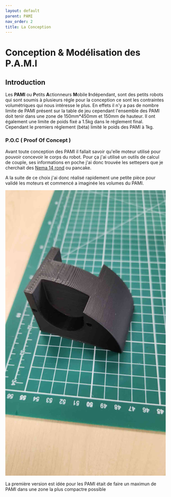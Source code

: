 ```yaml
---
layout: default
parent: PAMI
nav_order: 2
title: La Conception
---
```


# Conception & Modélisation des P.A.M.I

## Introduction

Les **PAMI** ou **P**etits **A**ctionneurs **M**obile **I**ndépendant, sont des petits robots qui sont soumis à plusieurs régle pour la conception ce sont les contraintes volumétriques qui nous intéresse le plus. En effets il n'y a pas de nombre limite de PAMI présent sur la table de jeu cependant l'ensemble des PAMI doit tenir dans une zone de 150mm*450mm et 150mm de hauteur. Il ont également une limite de poids fixé a 1.5kg dans le réglement final. Cependant le premiers réglement (béta) limité le poids des PAMI à 1kg.


### P.O.C ( Proof Of Concept )

Avant toute conception des PAMI il fallait savoir qu'elle moteur utilisé pour pouvoir concevoir le corps du robot.
Pour ça j'ai utilisé un outils de calcul de couple, ses informations en poche j'ai donc trouvée les settepers que je cherchait des <a href="https://www.omc-stepperonline.com/fr/rond-nema-14-bipolaire-0-9deg-9-ncm-12-75-oz-in-1-0a-36-5x17-5mm-4-fils-14hr07-1004vrn?search=nema%2014%20rond">Nema 14 rond</a> ou pancake.


A la suite de ce choix j'ai donc réalisé rapidement une petite pièce pour validé les moteurs et commencé a imaginée les volumes du PAMI.

![POC](docs\images\POC.jpg)

La première version est idée pour les PAMI était de faire un maximun de PAMI dans une zone la plus compactre possible
